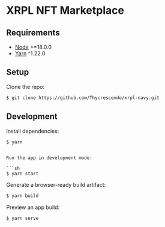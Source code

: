 # XRPL NFT Marketplace

## Requirements

- [Node](https://nodejs.org/en/) >=18.0.0
- [Yarn](https://yarnpkg.com/) ^1.22.0

## Setup

Clone the repo:

```sh
$ git clone https://github.com/Thycrescendo/xrpl-navy.git
```

## Development

Install dependencies:

```sh
$ yarn
```

```

Run the app in development mode:

```sh
$ yarn start
```

Generate a browser-ready build artifact:

```sh
$ yarn build
```

Preview an app build:

```sh
$ yarn serve
```
